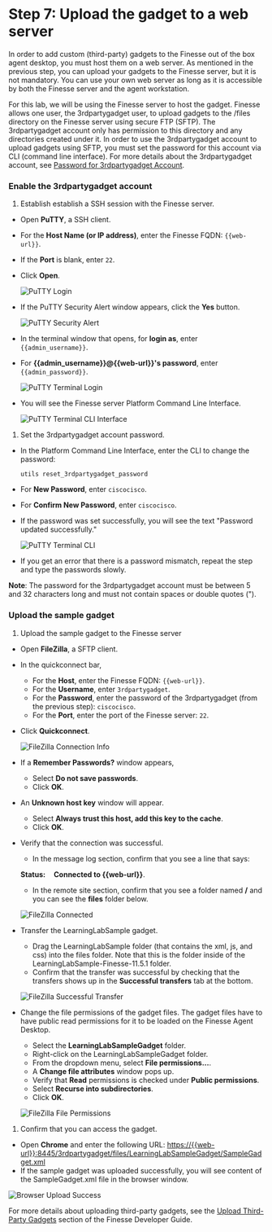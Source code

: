 # Step 7: Upload the gadget to a web server

In order to add custom (third-party) gadgets to the Finesse out of the box agent desktop, you must host them on a web server. As mentioned in the previous step, you can upload your gadgets to the Finesse server, but it is not mandatory. You can use your own web server as long as it is accessible by both the Finesse server and the agent workstation.

For this lab, we will be using the Finesse server to host the gadget. Finesse allows one user, the 3rdpartygadget user, to upload gadgets to the /files directory on the Finesse server using secure FTP (SFTP). The 3rdpartygadget account only has permission to this directory and any directories created under it. In order to use the 3rdpartygadget account to upload gadgets using SFTP, you must set the password for this account via CLI (command line interface). For more details about the 3rdpartygadget account, see <a href="https://developer.cisco.com/docs/finesse/#enable-or-reset-3rdpartygadget-account" target="_blank">Password for 3rdpartygadget Account</a>.

### Enable the 3rdpartygadget account

1. Establish establish a SSH session with the Finesse server.
 * Open **PuTTY**, a SSH client.
 * For the **Host Name (or IP address)**, enter the Finesse FQDN: ``{{web-url}}``.
 * If the **Port** is blank, enter ``22``.
 * Click **Open**.

     ![PuTTY Login](/posts/files/finesse-user-javascript-apis/assets/images/putty-login.jpg)
 * If the PuTTY Security Alert window appears, click the **Yes** button.

     ![PuTTY Security Alert](/posts/files/finesse-user-javascript-apis/assets/images/putty-security-alert.jpg)
 * In the terminal window that opens, for **login as**, enter ``{{admin_username}}``.
 * For **{{admin_username}}@{{web-url}}'s password**, enter ``{{admin_password}}``.

     ![PuTTY Terminal Login](/posts/files/finesse-user-javascript-apis/assets/images/putty-terminal-login.jpg)
 * You will see the Finesse server Platform Command Line Interface.

     ![PuTTY Terminal CLI Interface](/posts/files/finesse-user-javascript-apis/assets/images/putty-terminal-cli-interface.jpg)

1. Set the 3rdpartygadget account password.
 * In the Platform Command Line Interface, enter the CLI to change the password:

     ``utils reset_3rdpartygadget_password``
 * For **New Password**, enter ``ciscocisco``.
 * For **Confirm New Password**, enter ``ciscocisco``.
 * If the password was set successfully, you will see the text "Password updated successfully."

     ![PuTTY Terminal CLI](/posts/files/finesse-user-javascript-apis/assets/images/putty-terminal-cli.jpg)
 * If you get an error that there is a password mismatch, repeat the step and type the passwords slowly.

**Note**: The password for the 3rdpartygadget account must be between 5 and 32 characters long and must not contain spaces or double quotes (").

### Upload the sample gadget

1. Upload the sample gadget to the Finesse server
 * Open **FileZilla**, a SFTP client.
 * In the quickconnect bar,
     * For the **Host**, enter the Finesse FQDN: ``{{web-url}}``.
     * For the **Username**, enter ``3rdpartygadget``.
     * For the **Password**, enter the password of the 3rdpartygadget (from the previous step): ``ciscocisco``.
     * For the **Port**, enter the port of the Finesse server: ``22``.
 * Click **Quickconnect**.

     ![FileZilla Connection Info](/posts/files/finesse-user-javascript-apis/assets/images/filezilla-connect.jpg)

 * If a **Remember Passwords?** window appears,
     * Select **Do not save passwords**.
     * Click **OK**.
 * An **Unknown host key** window will appear.
     * Select **Always trust this host, add this key to the cache**.
     * Click **OK**.
 * Verify that the connection was successful.
     * In the message log section, confirm that you see a line that says:

      **Status:&nbsp;&nbsp;&nbsp;&nbsp;&nbsp;Connected to {{web-url}}**.
     * In the remote site section, confirm that you see a folder named **/** and you can see the **files** folder below.

     ![FileZilla Connected](/posts/files/finesse-user-javascript-apis/assets/images/filezilla-connected.jpg)
 * Transfer the LearningLabSample gadget.
     * Drag the LearningLabSample folder (that contains the xml, js, and css) into the files folder. Note that this is the folder inside of the LearningLabSample-Finesse-11.5.1 folder.
     * Confirm that the transfer was successful by checking that the transfers shows up in the **Successful transfers** tab at the bottom.

     ![FileZilla Successful Transfer](/posts/files/finesse-user-javascript-apis/assets/images/filezilla-success-transfer-learning-lab-sample-gadget.jpg)
 * Change the file permissions of the gadget files. The gadget files have to have public read permissions for it to be loaded on the Finesse Agent Desktop.
     * Select the **LearningLabSampleGadget** folder.
     * Right-click on the LearningLabSampleGadget folder.
     * From the dropdown menu, select **File permissions...**.
     * A **Change file attributes** window pops up.
     * Verify that **Read** permissions is checked under **Public permissions**.
     * Select **Recurse into subdirectories**.
     * Click **OK**.

     ![FileZilla File Permissions](/posts/files/finesse-user-javascript-apis/assets/images/filezilla-file-permissions.jpg)

1. Confirm that you can access the gadget.
 * Open **Chrome** and enter the following URL: <a href="https://{{web-url}}:8445/3rdpartygadget/files/LearningLabSampleGadget/SampleGadget.xml" target="_blank">https://{{web-url}}:8445/3rdpartygadget/files/LearningLabSampleGadget/SampleGadget.xml</a>
 * If the sample gadget was uploaded successfully, you will see content of the SampleGadget.xml file in the browser window.

  ![Browser Upload Success](/posts/files/finesse-user-javascript-apis/assets/images/sample-gadget-uploaded-learning-lab-sample-gadget.jpg)

For more details about uploading third-party gadgets, see the <a href="https://developer.cisco.com/docs/finesse/#upload-third-party-gadgets" target="_blank">Upload Third-Party Gadgets</a> section of the Finesse Developer Guide.
